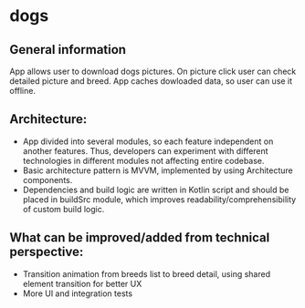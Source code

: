 # dogs

## General information
App allows user to download dogs pictures. On picture click user can check detailed picture and breed. App caches dowloaded data, so user can use it offline.

## Architecture:
- App divided into several modules, so each feature independent on another features. Thus, developers can experiment with different technologies in different modules not affecting entire codebase.
- Basic architecture pattern is MVVM, implemented by using Architecture components.
- Dependencies and build logic are written in Kotlin script and should be placed in buildSrc module, which improves readability/comprehensibility of custom build logic.

## What can be improved/added from technical perspective:
- Transition animation from breeds list to breed detail, using shared element transition for better UX
- More UI and integration tests
